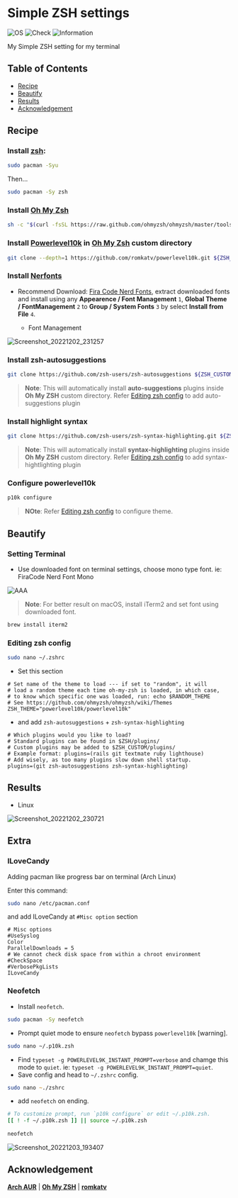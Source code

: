 # Simple ZSH settings

![OS](https://img.shields.io/badge/OS-Arch-white)
![Check](https://img.shields.io/badge/Status-Pass-brightgreen)
![Information](https://img.shields.io/badge/Information-Terminal-yellow)

My Simple ZSH setting for my terminal

## Table of Contents

* [Recipe](https://github.com/theofficialcopypaste/SimpleZSHSettings/blob/main/README.md#recipe)
* [Beautify](https://github.com/theofficialcopypaste/SimpleZSHSettings/blob/main/README.md#beautify)
* [Results](https://github.com/theofficialcopypaste/SimpleZSHSettings/blob/main/README.md#results)
* [Acknowledgement](https://github.com/theofficialcopypaste/SimpleZSHSettings/blob/main/README.md#acknowledgement)

## Recipe

### Install [zsh](https://aur.archlinux.org/):

```zsh
sudo pacman -Syu
```

Then...

```zsh
sudo pacman -Sy zsh
```

### Install [Oh My Zsh](https://ohmyz.sh/)

```zsh
sh -c "$(curl -fsSL https://raw.github.com/ohmyzsh/ohmyzsh/master/tools/install.sh)"
```

### Install [Powerlevel10k](https://github.com/romkatv/powerlevel10k) in [Oh My Zsh](https://ohmyz.sh/) custom directory

```zsh
git clone --depth=1 https://github.com/romkatv/powerlevel10k.git ${ZSH_CUSTOM:-$HOME/.oh-my-zsh/custom}/themes/powerlevel10k
```

### Install [Nerfonts](https://www.nerdfonts.com/font-downloads)

* Recommend Download: [Fira Code Nerd Fonts](https://github.com/ryanoasis/nerd-fonts/releases/download/v2.2.2/FiraCode.zip), extract downloaded fonts and install using any **Appearence / Font Management** `1`, **Global Theme / FontManagement** `2` to **Group / System Fonts** `3` by select **Install from File** `4`.

  * Font Management

![Screenshot_20221202_231257](https://user-images.githubusercontent.com/72515939/205325060-933e84ea-30bc-411e-b7c7-dc6d365ba5cd.png)

### Install zsh-autosuggestions

```zsh
git clone https://github.com/zsh-users/zsh-autosuggestions ${ZSH_CUSTOM:-~/.oh-my-zsh/custom}/plugins/zsh-autosuggestions
```
> **Note**: This will automatically install **auto-suggestions** plugins inside **Oh My ZSH** custom directory. Refer [Editing zsh config](https://github.com/theofficialcopypaste/SimpleZSHSettings/blob/main/README.md#editing-zsh-config) to add auto-suggestions plugin

### Install highlight syntax

```zsh
git clone https://github.com/zsh-users/zsh-syntax-highlighting.git ${ZSH_CUSTOM:-~/.oh-my-zsh/custom}/plugins/zsh-syntax-highlighting
```
> **Note**: This will automatically install **syntax-highlighting** plugins inside **Oh My ZSH** custom directory. Refer [Editing zsh config](https://github.com/theofficialcopypaste/SimpleZSHSettings/blob/main/README.md#editing-zsh-config) to add syntax-hightlighting plugin

### Configure powerlevel10k

```zsh
p10k configure 
```
> **NOte**: Refer [Editing zsh config](https://github.com/theofficialcopypaste/SimpleZSHSettings/blob/main/README.md#editing-zsh-config) to configure theme.

## Beautify

### Setting Terminal

* Use downloaded font on terminal settings, choose mono type font. ie: FiraCode Nerd Font Mono

![AAA](https://user-images.githubusercontent.com/72515939/204857692-e74ba764-4200-4f47-b7e6-29099bb60fe7.png)

> **Note**: For better result on macOS, install iTerm2 and set font using downloaded font.

```zsh
brew install iterm2
```

### Editing zsh config
```zsh
sudo nano ~/.zshrc
```

  * Set this section

```nano
# Set name of the theme to load --- if set to "random", it will
# load a random theme each time oh-my-zsh is loaded, in which case,
# to know which specific one was loaded, run: echo $RANDOM_THEME
# See https://github.com/ohmyzsh/ohmyzsh/wiki/Themes
ZSH_THEME="powerlevel10k/powerlevel10k"
```

  * and add `zsh-autosuggestions` + `zsh-syntax-highlighting`

```nano
# Which plugins would you like to load?
# Standard plugins can be found in $ZSH/plugins/
# Custom plugins may be added to $ZSH_CUSTOM/plugins/
# Example format: plugins=(rails git textmate ruby lighthouse)
# Add wisely, as too many plugins slow down shell startup.
plugins=(git zsh-autosuggestions zsh-syntax-highlighting)
```

## Results

* Linux

![Screenshot_20221202_230721](https://user-images.githubusercontent.com/72515939/205324364-a0687f4f-7ba1-4395-a3a7-ec6ffe46ffc0.png)

## Extra

### ILoveCandy

Adding pacman like progress bar on terminal (Arch Linux)

Enter this command:
```zsh
sudo nano /etc/pacman.conf 
```

and add ILoveCandy at `#Misc option` section

```nano
# Misc options
#UseSyslog
Color
ParallelDownloads = 5
# We cannot check disk space from within a chroot environment
#CheckSpace
#VerbosePkgLists
ILoveCandy
```

### Neofetch

* Install `neofetch`.

```zsh
sudo pacman -Sy neofetch
```

* Prompt quiet mode to ensure `neofetch` bypass `powerlevel10k` [warning].

```zsh
sudo nano ~/.p10k.zsh
```

* Find `typeset -g POWERLEVEL9K_INSTANT_PROMPT=verbose` and chamge this mode to `quiet`. ie: `typeset -g POWERLEVEL9K_INSTANT_PROMPT=quiet`.
* Save config and head to `~/.zshrc` config.

```zsh
sudo nano ~./zshrc
```

* add `neofetch` on ending.

```zsh
# To customize prompt, run `p10k configure` or edit ~/.p10k.zsh.
[[ ! -f ~/.p10k.zsh ]] || source ~/.p10k.zsh
  
neofetch
```

![Screenshot_20221203_193407](https://user-images.githubusercontent.com/72515939/205438921-bc81f460-a35e-4f88-b394-d5a924b61a63.png)

## Acknowledgement

[**Arch AUR**](https://aur.archlinux.org/packages/anycable-go) | [**Oh My ZSH**](https://ohmyz.sh) | [**romkatv**](https://github.com/romkatv)
